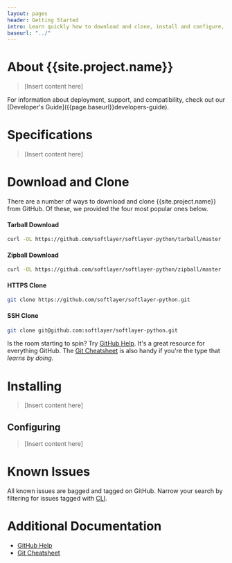 ```yaml
---
layout: pages
header: Getting Started
intro: Learn quickly how to download and clone, install and configure, and search issues
baseurl: "../"
---
```


# About {{site.project.name}}

> [Insert content here]

<summary class="message">
For information about deployment, support, and compatibility, check out our [Developer's Guide]({{page.baseurl}}developers-guide).
</summary>

# Specifications

> [Insert content here]

# Download and Clone

There are a number of ways to download and clone {{site.project.name}} from GitHub. Of these, we provided the four most popular ones below.

#### Tarball Download
```bash
curl -OL https://github.com/softlayer/softlayer-python/tarball/master
```

#### Zipball Download
```bash
curl -OL https://github.com/softlayer/softlayer-python/zipball/master
```

#### HTTPS Clone
```bash
git clone https://github.com/softlayer/softlayer-python.git
```

#### SSH Clone
```bash
git clone git@github.com:softlayer/softlayer-python.git
```

Is the room starting to spin? Try [GitHub Help](http://help.github.com). It's a great resource for everything GitHub. The [Git Cheatsheet](http://github.com/github/training-materials/blob/master/downloads/github-git-cheat-sheet.pdf?raw=true) is also handy if you're the type that *learns by doing*.

# Installing

> [Insert content here]

## Configuring

> [Insert content here]


# Known Issues

All known issues are bagged and tagged on GitHub. Narrow your search by filtering for issues tagged with [CLI](https://github.com/softlayer/softlayer-python/issues?labels=CLI).


# Additional Documentation

* [GitHub Help](http://help.github.com)
* [Git Cheatsheet](http://github.com/github/training-materials/blob/master/downloads/github-git-cheat-sheet.pdf?raw=true)

